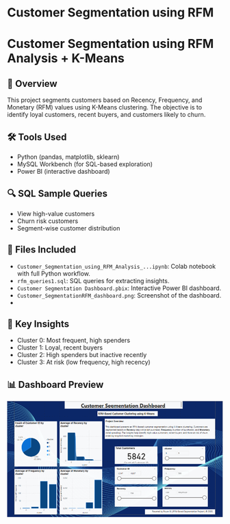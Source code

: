 # Customer Segmentation using RFM

# Customer Segmentation using RFM Analysis + K-Means

## 📌 Overview
This project segments customers based on Recency, Frequency, and Monetary (RFM) values using K-Means clustering. The objective is to identify loyal customers, recent buyers, and customers likely to churn.

## 🛠️ Tools Used
- Python (pandas, matplotlib, sklearn)
- MySQL Workbench (for SQL-based exploration)
- Power BI (interactive dashboard)


## 🔍 SQL Sample Queries
- View high-value customers
- Churn risk customers
- Segment-wise customer distribution

## 📁 Files Included
- `Customer_Segmentation_using_RFM_Analysis_...ipynb`: Colab notebook with full Python workflow.
- `rfm_queries1.sql`: SQL queries for extracting insights.
- `Customer Segmentation Dashboard.pbix`: Interactive Power BI dashboard.
- `Customer_SegmentationRFM_dashboard.png`: Screenshot of the dashboard.
- 
## 🚀 Key Insights
- Cluster 0: Most frequent, high spenders
- Cluster 1: Loyal, recent buyers
- Cluster 2: High spenders but inactive recently
- Cluster 3: At risk (low frequency, high recency)


## 📊 Dashboard Preview
![Dashboard](Customer_SegmentationRFM_dashboard.png)
